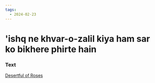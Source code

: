```yaml
---
tags:
  - 2024-02-23
---
```

# 'ishq ne khvar-o-zalil kiya ham sar ko bikhere phirte hain

### Text
[Desertful of Roses](https://franpritchett.com/00garden/11c/1177/index_1177.html)

